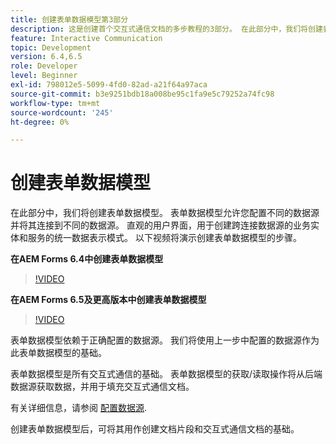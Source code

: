 ```yaml
---
title: 创建表单数据模型第3部分
description: 这是创建首个交互式通信文档的多步教程的3部分。 在此部分中，我们将创建表单数据模型。 表单数据模型允许您配置不同的数据源并连接到这些数据源。它提供了直观的用户界面，用于创建跨连接数据源的业务实体和服务的统一数据表示模式。以下视频将演示创建表单数据模型的步骤。
feature: Interactive Communication
topic: Development
version: 6.4,6.5
role: Developer
level: Beginner
exl-id: 798012e5-5099-4fd0-82ad-a21f64a97aca
source-git-commit: b3e9251bdb18a008be95c1fa9e5c79252a74fc98
workflow-type: tm+mt
source-wordcount: '245'
ht-degree: 0%

---
```


# 创建表单数据模型

在此部分中，我们将创建表单数据模型。 表单数据模型允许您配置不同的数据源并将其连接到不同的数据源。 直观的用户界面，用于创建跨连接数据源的业务实体和服务的统一数据表示模式。 以下视频将演示创建表单数据模型的步骤。

**在AEM Forms 6.4中创建表单数据模型**

>[!VIDEO](https://video.tv.adobe.com/v/27763?quality=12&learn=on)

**在AEM Forms 6.5及更高版本中创建表单数据模型**

>[!VIDEO](https://video.tv.adobe.com/v/27765?quality=12&learn=on)

表单数据模型依赖于正确配置的数据源。 我们将使用上一步中配置的数据源作为此表单数据模型的基础。

表单数据模型是所有交互式通信的基础。 表单数据模型的获取/读取操作将从后端数据源获取数据，并用于填充交互式通信文档。

有关详细信息，请参阅 [配置数据源](parttwo.md).

创建表单数据模型后，可将其用作创建文档片段和交互式通信文档的基础。
